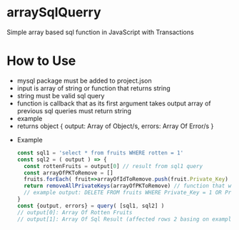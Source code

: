 # arraySqlQuerry
Simple array based sql function in JavaScript with Transactions


# How to Use
- mysql package must be added to project.json
- input is array of string or function that returns string
- string must be valid sql query
- function is callback that as its first argument takes output array of previous sql queries must return string
- example
- returns object { output: Array of Object/s, errors: Array Of Error/s }

* Example
  ```javascript
  const sql1 = 'select * from fruits WHERE rotten = 1'
  const sql2 = ( output ) => {
    const rottenFruits = output[0] // result from sql1 query
    const arrayOfPKToRemove = []
    fruits.forEach( fruit=>arrayOfIdToRemove.push(fruit.Private_Key) )
    return removeAllPrivateKeys(arrayOfPKToRemove) // function that will create delete query string for each key in array
    // example output: DELETE FROM fruits WHERE Private_Key = 1 OR Private_Key = 7
  }
  const {output, errors} = query( [sql1, sql2] )
  // output[0]: Array Of Rotten Fruits
  // output[1]: Array Of Sql Result (affected rows 2 basing on example)
  ```
